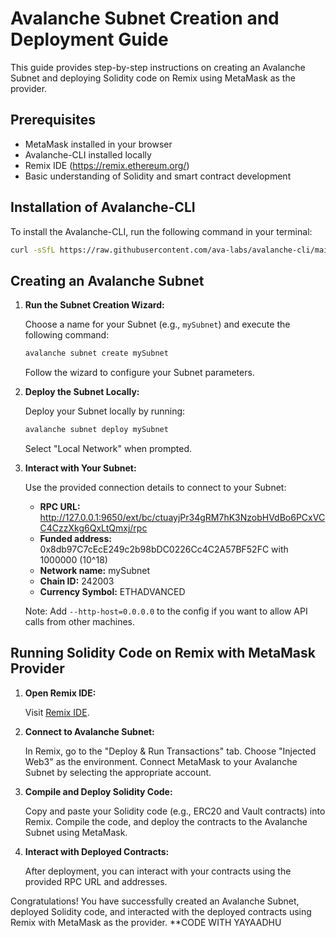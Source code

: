 # Avalanche Subnet Creation and Deployment Guide

This guide provides step-by-step instructions on creating an Avalanche Subnet and deploying Solidity code on Remix using MetaMask as the provider.

## Prerequisites

- MetaMask installed in your browser
- Avalanche-CLI installed locally
- Remix IDE (https://remix.ethereum.org/)
- Basic understanding of Solidity and smart contract development

## Installation of Avalanche-CLI

To install the Avalanche-CLI, run the following command in your terminal:

```bash
curl -sSfL https://raw.githubusercontent.com/ava-labs/avalanche-cli/main/scripts/install.sh | sh -s
```

## Creating an Avalanche Subnet

1. **Run the Subnet Creation Wizard:**

   Choose a name for your Subnet (e.g., `mySubnet`) and execute the following command:

   ```bash
   avalanche subnet create mySubnet
   ```

   Follow the wizard to configure your Subnet parameters.

2. **Deploy the Subnet Locally:**

   Deploy your Subnet locally by running:

   ```bash
   avalanche subnet deploy mySubnet
   ```

   Select "Local Network" when prompted.

3. **Interact with Your Subnet:**

   Use the provided connection details to connect to your Subnet:

   - **RPC URL:**   http://127.0.0.1:9650/ext/bc/ctuayjPr34gRM7hK3NzobHVdBo6PCxVCC4CzzXkg6QxLtQmxj/rpc
   - **Funded address:**  0x8db97C7cEcE249c2b98bDC0226Cc4C2A57BF52FC with 1000000 (10^18)
   - **Network name:** mySubnet
   - **Chain ID:** 242003
   - **Currency Symbol:** ETHADVANCED

   Note: Add `--http-host=0.0.0.0` to the config if you want to allow API calls from other machines.

## Running Solidity Code on Remix with MetaMask Provider

1. **Open Remix IDE:**

   Visit [Remix IDE](https://remix.ethereum.org/).

2. **Connect to Avalanche Subnet:**

   In Remix, go to the "Deploy & Run Transactions" tab. Choose "Injected Web3" as the environment. Connect MetaMask to your Avalanche Subnet by selecting the appropriate account.

3. **Compile and Deploy Solidity Code:**

   Copy and paste your Solidity code (e.g., ERC20 and Vault contracts) into Remix. Compile the code, and deploy the contracts to the Avalanche Subnet using MetaMask.

4. **Interact with Deployed Contracts:**

   After deployment, you can interact with your contracts using the provided RPC URL and addresses.

Congratulations! You have successfully created an Avalanche Subnet, deployed Solidity code, and interacted with the deployed contracts using Remix with MetaMask as the provider.
**CODE WITH YAYAADHU
